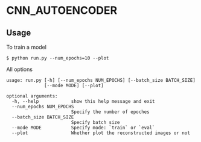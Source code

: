 # CNN_AUTOENCODER


Usage
-----

To train a model

	$ python run.py --num_epochs=10 --plot

All options
```
usage: run.py [-h] [--num_epochs NUM_EPOCHS] [--batch_size BATCH_SIZE]
              [--mode MODE] [--plot]

optional arguments:
  -h, --help            show this help message and exit
  --num_epochs NUM_EPOCHS
                        Specify the number of epoches
  --batch_size BATCH_SIZE
                        Specify batch size
  --mode MODE           Specify mode: `train` or `eval`
  --plot                Whether plot the reconstructed images or not
```
